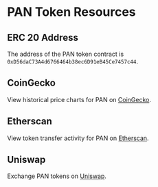 # PAN Token Resources

## ERC 20 Address

The address of the PAN token contract is `0xD56daC73A4d6766464b38ec6D91eB45Ce7457c44`.

## CoinGecko

View historical price charts for PAN on [CoinGecko](https://www.coingecko.com/en/coins/panvala-pan).

## Etherscan

View token transfer activity for PAN on [Etherscan](https://etherscan.io/token/0xD56daC73A4d6766464b38ec6D91eB45Ce7457c44).

## Uniswap

Exchange PAN tokens on [Uniswap](https://app.uniswap.org/#/swap?outputCurrency=0xd56dac73a4d6766464b38ec6d91eb45ce7457c44&use=V2).



